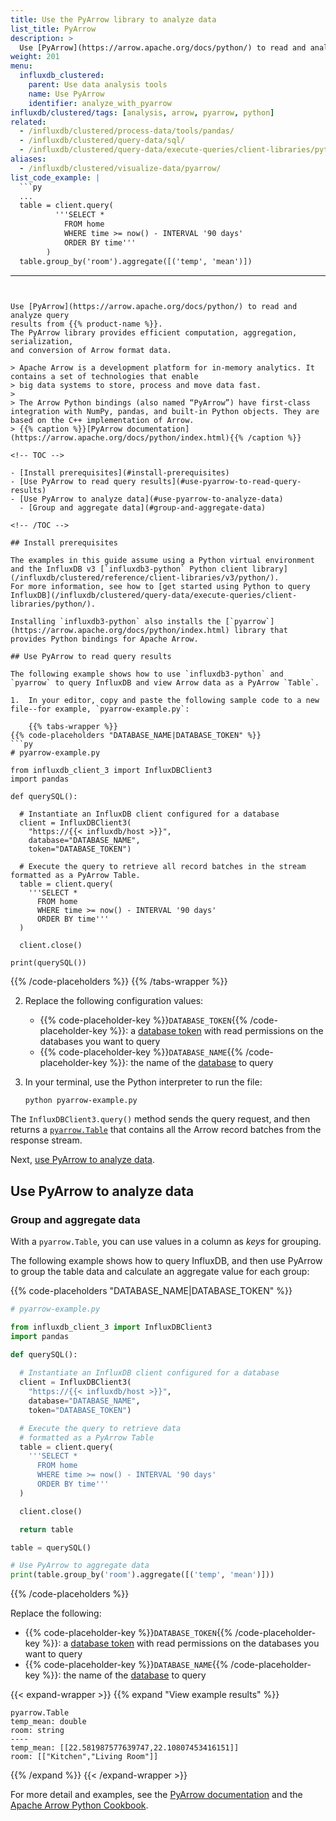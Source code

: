 ```yaml
---
title: Use the PyArrow library to analyze data
list_title: PyArrow
description: >
  Use [PyArrow](https://arrow.apache.org/docs/python/) to read and analyze InfluxDB query results.
weight: 201
menu:
  influxdb_clustered:
    parent: Use data analysis tools
    name: Use PyArrow
    identifier: analyze_with_pyarrow
influxdb/clustered/tags: [analysis, arrow, pyarrow, python]
related:
  - /influxdb/clustered/process-data/tools/pandas/
  - /influxdb/clustered/query-data/sql/
  - /influxdb/clustered/query-data/execute-queries/client-libraries/python/
aliases:
  - /influxdb/clustered/visualize-data/pyarrow/
list_code_example: |
  ```py
  ...
  table = client.query(
          '''SELECT *
            FROM home
            WHERE time >= now() - INTERVAL '90 days'
            ORDER BY time'''
        )
  table.group_by('room').aggregate([('temp', 'mean')])
  ```
---
```


Use [PyArrow](https://arrow.apache.org/docs/python/) to read and analyze query
results from {{% product-name %}}.
The PyArrow library provides efficient computation, aggregation, serialization,
and conversion of Arrow format data.

> Apache Arrow is a development platform for in-memory analytics. It contains a set of technologies that enable
> big data systems to store, process and move data fast.
>
> The Arrow Python bindings (also named “PyArrow”) have first-class integration with NumPy, pandas, and built-in Python objects. They are based on the C++ implementation of Arrow.
> {{% caption %}}[PyArrow documentation](https://arrow.apache.org/docs/python/index.html){{% /caption %}}

<!-- TOC -->

- [Install prerequisites](#install-prerequisites)
- [Use PyArrow to read query results](#use-pyarrow-to-read-query-results)
- [Use PyArrow to analyze data](#use-pyarrow-to-analyze-data)
  - [Group and aggregate data](#group-and-aggregate-data)

<!-- /TOC -->

## Install prerequisites

The examples in this guide assume using a Python virtual environment and the InfluxDB v3 [`influxdb3-python` Python client library](/influxdb/clustered/reference/client-libraries/v3/python/).
For more information, see how to [get started using Python to query InfluxDB](/influxdb/clustered/query-data/execute-queries/client-libraries/python/).

Installing `influxdb3-python` also installs the [`pyarrow`](https://arrow.apache.org/docs/python/index.html) library that provides Python bindings for Apache Arrow.

## Use PyArrow to read query results

The following example shows how to use `influxdb3-python` and `pyarrow` to query InfluxDB and view Arrow data as a PyArrow `Table`.
 
1.  In your editor, copy and paste the following sample code to a new file--for example, `pyarrow-example.py`:

    {{% tabs-wrapper %}}
{{% code-placeholders "DATABASE_NAME|DATABASE_TOKEN" %}}
```py
# pyarrow-example.py

from influxdb_client_3 import InfluxDBClient3
import pandas

def querySQL():
  
  # Instantiate an InfluxDB client configured for a database
  client = InfluxDBClient3(
    "https://{{< influxdb/host >}}",
    database="DATABASE_NAME",
    token="DATABASE_TOKEN")

  # Execute the query to retrieve all record batches in the stream formatted as a PyArrow Table.
  table = client.query(
    '''SELECT *
      FROM home
      WHERE time >= now() - INTERVAL '90 days'
      ORDER BY time'''
  )

  client.close()

print(querySQL())
```
{{% /code-placeholders %}}
  {{% /tabs-wrapper %}}

2.  Replace the following configuration values:

    - {{% code-placeholder-key %}}`DATABASE_TOKEN`{{% /code-placeholder-key %}}:
      a [database token](/influxdb/clustered/admin/tokens/#database-tokens)
      with read permissions on the databases you want to query
    - {{% code-placeholder-key %}}`DATABASE_NAME`{{% /code-placeholder-key %}}: the name of the [database](/influxdb/clustered/admin/databases/) to query

3. In your terminal, use the Python interpreter to run the file:

    ```sh
    python pyarrow-example.py
    ```

The `InfluxDBClient3.query()` method sends the query request, and then returns a [`pyarrow.Table`](https://arrow.apache.org/docs/python/generated/pyarrow.Table.html) that contains all the Arrow record batches from the response stream. 

Next, [use PyArrow to analyze data](#use-pyarrow-to-analyze-data).

## Use PyArrow to analyze data

### Group and aggregate data

With a `pyarrow.Table`, you can use values in a column as _keys_ for grouping.

The following example shows how to query InfluxDB, and then use PyArrow to group the table data and calculate an aggregate value for each group:

{{% code-placeholders "DATABASE_NAME|DATABASE_TOKEN" %}}
```py
# pyarrow-example.py

from influxdb_client_3 import InfluxDBClient3
import pandas

def querySQL():
  
  # Instantiate an InfluxDB client configured for a database
  client = InfluxDBClient3(
    "https://{{< influxdb/host >}}",
    database="DATABASE_NAME",
    token="DATABASE_TOKEN")

  # Execute the query to retrieve data 
  # formatted as a PyArrow Table
  table = client.query(
    '''SELECT *
      FROM home
      WHERE time >= now() - INTERVAL '90 days'
      ORDER BY time'''
  )

  client.close()

  return table

table = querySQL()

# Use PyArrow to aggregate data
print(table.group_by('room').aggregate([('temp', 'mean')]))
```
{{% /code-placeholders %}}

Replace the following:

- {{% code-placeholder-key %}}`DATABASE_TOKEN`{{% /code-placeholder-key %}}:
  a [database token](/influxdb/clustered/admin/tokens/#database-tokens)
  with read permissions on the databases you want to query
- {{% code-placeholder-key %}}`DATABASE_NAME`{{% /code-placeholder-key %}}:
  the name of the [database](/influxdb/clustered/admin/databases/) to query

{{< expand-wrapper >}}
{{% expand "View example results" %}}
```arrow
pyarrow.Table
temp_mean: double
room: string
----
temp_mean: [[22.581987577639747,22.10807453416151]]
room: [["Kitchen","Living Room"]]
```
{{% /expand %}}
{{< /expand-wrapper >}}

For more detail and examples, see the [PyArrow documentation](https://arrow.apache.org/docs/python/getstarted.html) and the [Apache Arrow Python Cookbook](https://arrow.apache.org/cookbook/py/data.html).
